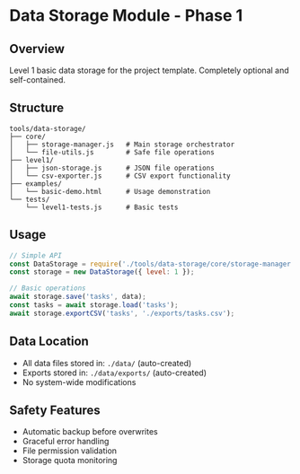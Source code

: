 # Data Storage Module - Phase 1

## Overview
Level 1 basic data storage for the project template. Completely optional and self-contained.

## Structure
```
tools/data-storage/
├── core/
│   ├── storage-manager.js   # Main storage orchestrator
│   └── file-utils.js        # Safe file operations
├── level1/
│   ├── json-storage.js      # JSON file operations
│   └── csv-exporter.js      # CSV export functionality
├── examples/
│   └── basic-demo.html      # Usage demonstration
└── tests/
    └── level1-tests.js      # Basic tests
```

## Usage
```javascript
// Simple API
const DataStorage = require('./tools/data-storage/core/storage-manager.js');
const storage = new DataStorage({ level: 1 });

// Basic operations
await storage.save('tasks', data);
const tasks = await storage.load('tasks');
await storage.exportCSV('tasks', './exports/tasks.csv');
```

## Data Location
- All data files stored in: `./data/` (auto-created)
- Exports stored in: `./data/exports/` (auto-created)
- No system-wide modifications

## Safety Features
- Automatic backup before overwrites
- Graceful error handling
- File permission validation
- Storage quota monitoring